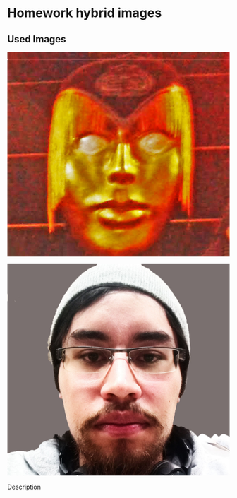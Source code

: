 # Homework hybrid images


## Used Images

![Mascara](mascara.jpg)

![Otra_cara](otra_cara.jpg)

Description
